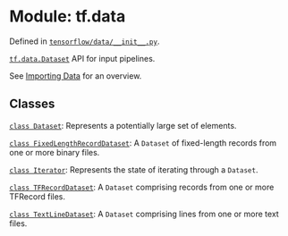 <div itemscope itemtype="http://developers.google.com/ReferenceObject">
<meta itemprop="name" content="tf.data" />
</div>

# Module: tf.data



Defined in [`tensorflow/data/__init__.py`](https://www.tensorflow.org/code/tensorflow/data/__init__.py).

<a href="../tf/data/Dataset.md"><code>tf.data.Dataset</code></a> API for input pipelines.

See <a href="../../../guide/datasets.md">Importing Data</a> for an overview.

## Classes

[`class Dataset`](../tf/data/Dataset.md): Represents a potentially large set of elements.

[`class FixedLengthRecordDataset`](../tf/data/FixedLengthRecordDataset.md): A `Dataset` of fixed-length records from one or more binary files.

[`class Iterator`](../tf/data/Iterator.md): Represents the state of iterating through a `Dataset`.

[`class TFRecordDataset`](../tf/data/TFRecordDataset.md): A `Dataset` comprising records from one or more TFRecord files.

[`class TextLineDataset`](../tf/data/TextLineDataset.md): A `Dataset` comprising lines from one or more text files.

